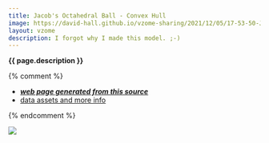 ```yaml
---
title: Jacob's Octahedral Ball - Convex Hull
image: https://david-hall.github.io/vzome-sharing/2021/12/05/17-53-50-Jacobs-octahedral-ball-convex-hull/Jacobs-octahedral-ball-convex-hull.png
layout: vzome
description: I forgot why I made this model. ;-)
---
```

__{{ page.description }}__

{% comment %}
 - [***web page generated from this source***][post]
 - [data assets and more info][github]

[post]: <https://david-hall.github.io/vzome-sharing/2021/12/05/Jacobs-octahedral-ball-convex-hull-17-53-50.html>
[github]: <https://github.com/david-hall/vzome-sharing/tree/main/2021/12/05/17-53-50-Jacobs-octahedral-ball-convex-hull/>
{% endcomment %}

<vzome-viewer style="width: 100%; height: 65vh;"
       src="https://david-hall.github.io/vzome-sharing/2021/12/05/17-53-50-Jacobs-octahedral-ball-convex-hull/Jacobs-octahedral-ball-convex-hull.vZome" >
  <img src="https://david-hall.github.io/vzome-sharing/2021/12/05/17-53-50-Jacobs-octahedral-ball-convex-hull/Jacobs-octahedral-ball-convex-hull.png" />
</vzome-viewer>
